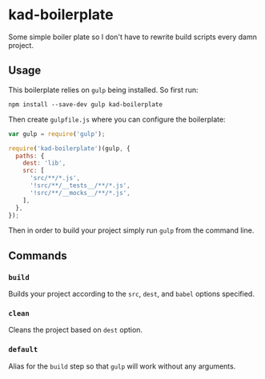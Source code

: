 # kad-boilerplate

Some simple boiler plate so I don't have to rewrite build scripts every damn project.

## Usage

This boilerplate relies on `gulp` being installed. So first run:

```
npm install --save-dev gulp kad-boilerplate
```

Then create `gulpfile.js` where you can configure the boilerplate:

```javascript
var gulp = require('gulp');

require('kad-boilerplate')(gulp, {
  paths: {
    dest: 'lib',
    src: [
      'src/**/*.js',
      '!src/**/__tests__/**/*.js',
      '!src/**/__mocks__/**/*.js',
    ],
  },
});
```

Then in order to build your project simply run `gulp` from the command line.

## Commands

### `build`

Builds your project according to the `src`, `dest`, and `babel` options specified.

### `clean`

Cleans the project based on `dest` option.

### `default`

Alias for the `build` step so that `gulp` will work without any arguments.
